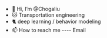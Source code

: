 - 👋 Hi, I’m @Chogaliu
- 🐱 Transportation engineering
- 🐈 deep learning / behavior modeling
- 📫 How to reach me ---- Email

<!---
Chogaliu/Chogaliu is a ✨ special ✨ repository because its `README.md` (this file) appears on your GitHub profile.
You can click the Preview link to take a look at your changes.
--->
